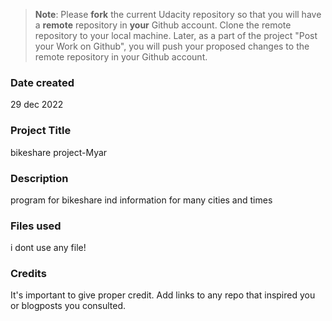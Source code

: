 >**Note**: Please **fork** the current Udacity repository so that you will have a **remote** repository in **your** Github account. Clone the remote repository to your local machine. Later, as a part of the project "Post your Work on Github", you will push your proposed changes to the remote repository in your Github account.

### Date created
29 dec 2022

### Project Title
bikeshare project-Myar

### Description
program for bikeshare ind information for many cities and times

### Files used
i dont use any file!

### Credits
It's important to give proper credit. Add links to any repo that inspired you or blogposts you consulted.

